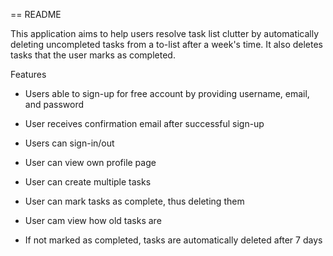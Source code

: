 == README

This application aims to help users resolve task list clutter by automatically deleting uncompleted tasks from a to-list after a week's time. It also deletes tasks that the user marks as completed.

Features

* Users able to sign-up for free account by providing username, email, and password

* User receives confirmation email after successful sign-up

* Users can sign-in/out

* User can view own profile page

* User can create multiple tasks

* User can mark tasks as complete, thus deleting them

* User cam view how old tasks are

* If not marked as completed, tasks are automatically deleted after 7 days
